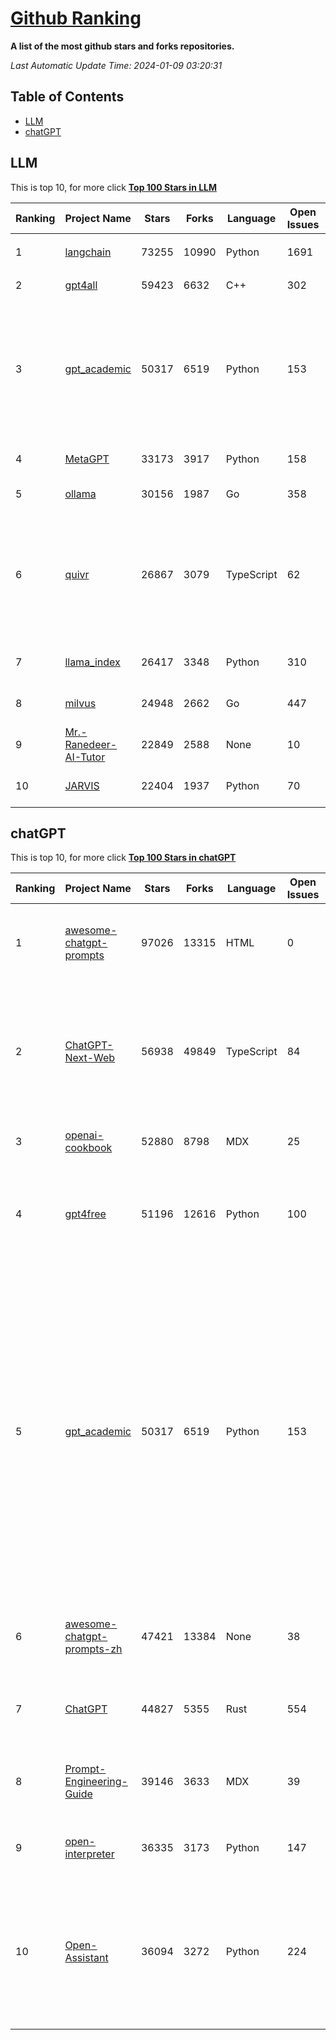 [Github Ranking](./README.md)
==========

**A list of the most github stars and forks repositories.**

*Last Automatic Update Time: 2024-01-09 03:20:31*

## Table of Contents
 * [LLM](#LLM)
 * [chatGPT](#chatGPT)

## LLM

This is top 10, for more click **[Top 100 Stars in LLM](Top100/LLM.md)**

| Ranking | Project Name | Stars | Forks | Language | Open Issues | Description | Last Commit |
| ------- | ------------ | ----- | ----- | -------- | ----------- | ----------- | ----------- |
| 1 | [langchain](https://github.com/langchain-ai/langchain) | 73255 | 10990 | Python | 1691 | ⚡ Building applications with LLMs through composability ⚡ | 2024-01-09T01:41:14Z |
| 2 | [gpt4all](https://github.com/nomic-ai/gpt4all) | 59423 | 6632 | C++ | 302 | gpt4all: open-source LLM chatbots that you can run anywhere | 2024-01-08T21:08:40Z |
| 3 | [gpt_academic](https://github.com/binary-husky/gpt_academic) | 50317 | 6519 | Python | 153 | 为ChatGPT/GLM提供实用化交互界面，特别优化论文阅读/润色/写作体验，模块化设计，支持自定义快捷按钮&函数插件，支持Python和C++等项目剖析&自译解功能，PDF/LaTex论文翻译&总结功能，支持并行问询多种LLM模型，支持chatglm2等本地模型。兼容文心一言, moss, llama2, rwkv, claude2, 通义千问, 书生, 讯飞星火等。 | 2024-01-07T11:13:13Z |
| 4 | [MetaGPT](https://github.com/geekan/MetaGPT) | 33173 | 3917 | Python | 158 | 🌟 The Multi-Agent Framework: Given one line Requirement, return PRD, Design, Tasks, Repo | 2024-01-09T02:49:28Z |
| 5 | [ollama](https://github.com/jmorganca/ollama) | 30156 | 1987 | Go | 358 | Get up and running with Llama 2 and other large language models locally | 2024-01-09T02:32:47Z |
| 6 | [quivr](https://github.com/StanGirard/quivr) | 26867 | 3079 | TypeScript | 62 | Your GenAI Second Brain 🧠  A personal productivity assistant (RAG) ⚡️🤖 Chat with your docs (PDF, CSV, ...)  & apps using Langchain, GPT 3.5 / 4 turbo, Private, Anthropic, VertexAI, Ollama, LLMs, that you can share with users !  Local & Private alternative to OpenAI GPTs & ChatGPT powered by retrieval-augmented generation  | 2024-01-08T23:29:18Z |
| 7 | [llama_index](https://github.com/run-llama/llama_index) | 26417 | 3348 | Python | 310 | LlamaIndex (formerly GPT Index) is a data framework for your LLM applications | 2024-01-09T03:06:23Z |
| 8 | [milvus](https://github.com/milvus-io/milvus) | 24948 | 2662 | Go | 447 | A cloud-native vector database, storage for next generation AI applications | 2024-01-09T03:09:00Z |
| 9 | [Mr.-Ranedeer-AI-Tutor](https://github.com/JushBJJ/Mr.-Ranedeer-AI-Tutor) | 22849 | 2588 | None | 10 | A GPT-4 AI Tutor Prompt for customizable personalized learning experiences. | 2023-11-18T21:18:14Z |
| 10 | [JARVIS](https://github.com/microsoft/JARVIS) | 22404 | 1937 | Python | 70 | JARVIS, a system to connect LLMs with ML community. Paper: https://arxiv.org/pdf/2303.17580.pdf | 2024-01-05T08:46:42Z |


## chatGPT

This is top 10, for more click **[Top 100 Stars in chatGPT](Top100/chatGPT.md)**

| Ranking | Project Name | Stars | Forks | Language | Open Issues | Description | Last Commit |
| ------- | ------------ | ----- | ----- | -------- | ----------- | ----------- | ----------- |
| 1 | [awesome-chatgpt-prompts](https://github.com/f/awesome-chatgpt-prompts) | 97026 | 13315 | HTML | 0 | This repo includes ChatGPT prompt curation to use ChatGPT better. | 2024-01-08T21:28:26Z |
| 2 | [ChatGPT-Next-Web](https://github.com/ChatGPTNextWeb/ChatGPT-Next-Web) | 56938 | 49849 | TypeScript | 84 | A cross-platform ChatGPT/Gemini UI (Web / PWA / Linux / Win / MacOS). 一键拥有你自己的跨平台 ChatGPT/Gemini 应用。 | 2024-01-09T02:01:35Z |
| 3 | [openai-cookbook](https://github.com/openai/openai-cookbook) | 52880 | 8798 | MDX | 25 | Examples and guides for using the OpenAI API | 2024-01-09T02:04:51Z |
| 4 | [gpt4free](https://github.com/xtekky/gpt4free) | 51196 | 12616 | Python | 100 | The official gpt4free repository \| various collection of powerful language models | 2024-01-08T21:09:59Z |
| 5 | [gpt_academic](https://github.com/binary-husky/gpt_academic) | 50317 | 6519 | Python | 153 | 为ChatGPT/GLM提供实用化交互界面，特别优化论文阅读/润色/写作体验，模块化设计，支持自定义快捷按钮&函数插件，支持Python和C++等项目剖析&自译解功能，PDF/LaTex论文翻译&总结功能，支持并行问询多种LLM模型，支持chatglm2等本地模型。兼容文心一言, moss, llama2, rwkv, claude2, 通义千问, 书生, 讯飞星火等。 | 2024-01-07T11:13:13Z |
| 6 | [awesome-chatgpt-prompts-zh](https://github.com/PlexPt/awesome-chatgpt-prompts-zh) | 47421 | 13384 | None | 38 | ChatGPT 中文调教指南。各种场景使用指南。学习怎么让它听你的话。 | 2023-12-06T17:31:31Z |
| 7 | [ChatGPT](https://github.com/lencx/ChatGPT) | 44827 | 5355 | Rust | 554 | 🔮 ChatGPT Desktop Application (Mac, Windows and Linux) | 2024-01-06T22:15:36Z |
| 8 | [Prompt-Engineering-Guide](https://github.com/dair-ai/Prompt-Engineering-Guide) | 39146 | 3633 | MDX | 39 | 🐙 Guides, papers, lecture, notebooks and resources for prompt engineering | 2024-01-08T21:21:12Z |
| 9 | [open-interpreter](https://github.com/KillianLucas/open-interpreter) | 36335 | 3173 | Python | 147 | A natural language interface for computers | 2024-01-09T00:48:39Z |
| 10 | [Open-Assistant](https://github.com/LAION-AI/Open-Assistant) | 36094 | 3272 | Python | 224 | OpenAssistant is a chat-based assistant that understands tasks, can interact with third-party systems, and retrieve information dynamically to do so. | 2024-01-06T18:47:41Z |

